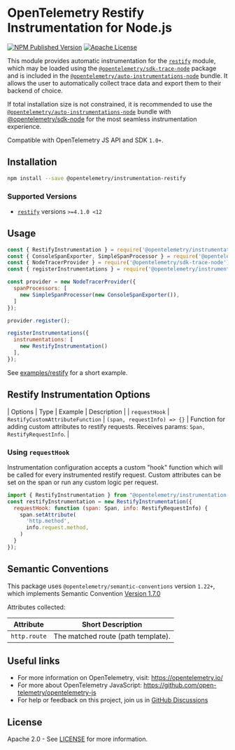 # OpenTelemetry Restify Instrumentation for Node.js

[![NPM Published Version][npm-img]][npm-url]
[![Apache License][license-image]][license-image]

This module provides automatic instrumentation for the [`restify`](https://github.com/restify/node-restify) module, which may be loaded using the [`@opentelemetry/sdk-trace-node`](https://github.com/open-telemetry/opentelemetry-js/tree/main/packages/opentelemetry-sdk-trace-node) package and is included in the [`@opentelemetry/auto-instrumentations-node`](https://www.npmjs.com/package/@opentelemetry/auto-instrumentations-node) bundle. It allows the user to automatically collect trace data and export them to their backend of choice.

If total installation size is not constrained, it is recommended to use the [`@opentelemetry/auto-instrumentations-node`](https://www.npmjs.com/package/@opentelemetry/auto-instrumentations-node) bundle with [@opentelemetry/sdk-node](`https://www.npmjs.com/package/@opentelemetry/sdk-node`) for the most seamless instrumentation experience.

Compatible with OpenTelemetry JS API and SDK `1.0+`.

## Installation

```bash
npm install --save @opentelemetry/instrumentation-restify
```

### Supported Versions

- [`restify`](https://www.npmjs.com/package/restify) versions `>=4.1.0 <12`

## Usage

```js
const { RestifyInstrumentation } = require('@opentelemetry/instrumentation-restify');
const { ConsoleSpanExporter, SimpleSpanProcessor } = require('@opentelemetry/sdk-trace-base');
const { NodeTracerProvider } = require('@opentelemetry/sdk-trace-node');
const { registerInstrumentations } = require('@opentelemetry/instrumentation');

const provider = new NodeTracerProvider({
  spanProcessors: [
    new SimpleSpanProcessor(new ConsoleSpanExporter()),
  ]
});

provider.register();

registerInstrumentations({
  instrumentations: [
    new RestifyInstrumentation()
  ],
});
```

See [examples/restify](https://github.com/open-telemetry/opentelemetry-js-contrib/tree/main/examples/restify) for a short example.

## Restify Instrumentation Options

| Options | Type | Example | Description |
| `requestHook` | `RestifyCustomAttributeFunction` | `(span, requestInfo) => {}` | Function for adding custom attributes to restify requests. Receives params: `Span, RestifyRequestInfo`. |

### Using `requestHook`

Instrumentation configuration accepts a custom "hook" function which will be called for every instrumented restify request. Custom attributes can be set on the span or run any custom logic per request.

```javascript
import { RestifyInstrumentation } from "@opentelemetry/instrumentation-restify"
const restifyInstrumentation = new RestifyInstrumentation({
  requestHook: function (span: Span, info: RestifyRequestInfo) {
    span.setAttribute(
      'http.method',
      info.request.method,
    )
  }
});
```

## Semantic Conventions

This package uses `@opentelemetry/semantic-conventions` version `1.22+`, which implements Semantic Convention [Version 1.7.0](https://github.com/open-telemetry/opentelemetry-specification/blob/v1.7.0/semantic_conventions/README.md)

Attributes collected:

| Attribute    | Short Description                  |
| ------------ | ---------------------------------- |
| `http.route` | The matched route (path template). |

## Useful links

- For more information on OpenTelemetry, visit: <https://opentelemetry.io/>
- For more about OpenTelemetry JavaScript: <https://github.com/open-telemetry/opentelemetry-js>
- For help or feedback on this project, join us in [GitHub Discussions][discussions-url]

## License

Apache 2.0 - See [LICENSE][license-url] for more information.

[discussions-url]: https://github.com/open-telemetry/opentelemetry-js/discussions
[license-url]: https://github.com/open-telemetry/opentelemetry-js-contrib/blob/main/LICENSE
[license-image]: https://img.shields.io/badge/license-Apache_2.0-green.svg?style=flat
[npm-url]: https://www.npmjs.com/package/@opentelemetry/instrumentation-restify
[npm-img]: https://badge.fury.io/js/%40opentelemetry%2Finstrumentation-restify.svg
